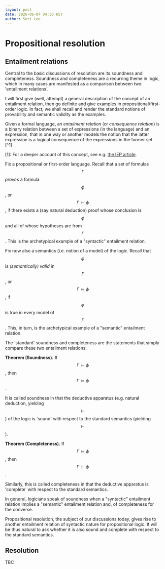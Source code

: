 ```yaml
---
layout: post
date: 2020-06-07 04:30 KST
author: Sori Lee
---
```


# Propositional resolution

## Entailment relations

Central to the basic discussions of resolution are its soundness and completeness. Soundness and completeness are a recurring theme in logic, which in many cases are manifested as a comparison between two 'entailment relations'.

I will first give (well, attempt) a general description of the concept of an entailment relation, then go definite and give examples in propositional/first-order logic. In fact, we shall recall and render the standard notions of provability and semantic validity as the examples.

Given a formal language, an *entailment relation* (or *consequence relation*) is a binary relation between a set of expressions (in the language) and an expression, that in one way or another models the notion that the latter expression is a logical consequence of the expressions in the former set.[^1]

[1]: For a deeper account of this concept, see e.g. [the IEP article](https://www.iep.utm.edu/logcon/).

Fix a propositional or first-order language. Recall that a set of formulas $$\Gamma$$ *proves* a formula $$\phi$$, or $$\Gamma \vdash \phi$$, if there exists a (say natural deduction) proof whose conclusion is $$\phi$$ and all of whose hypotheses are from $$\Gamma$$. This is the archetypical example of a "syntactic" entailment relation.

Fix now also a semantics (i.e. notion of a model) of the logic. Recall that $$\phi$$ is *(semantically) valid* in $$\Gamma$$, or $$\Gamma \models \phi$$, if $$\phi$$ is true in every model of $$\Gamma$$. This, in turn, is the archetypical example of a "semantic" entailment relation.

The 'standard' soundness and completeness are the statements that simply compare these two entailment relations:

**Theorem (Soundness).** If $$\Gamma \vdash \phi$$, then $$\Gamma \models \phi$$.

It is called soundness in that the deductive apparatus (e.g. natural deduction, yielding $$\vdash$$) of the logic is 'sound' with respect to the standard semantics (yielding $$\models$$).

**Theorem (Completeness).** If $$\Gamma \models \phi$$, then $$\Gamma \vdash \phi$$.

Similarly, this is called completeness in that the deductive apparatus is 'complete' with respect to the standard semantics.

In general, logicians speak of soundness when a "syntactic" entailment relation implies a "semantic" entailment relation and, of completeness for the converse.

Propositional resolution, the subject of our discussions today, gives rise to another entailment relation of syntactic nature for propositional logic. It will be thus natural to ask whether it is also sound and complete with respect to the standard semantics.

## Resolution

TBC
